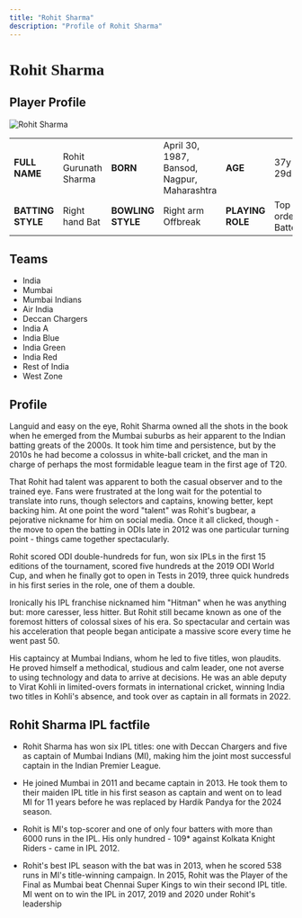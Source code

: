```yaml
---
title: "Rohit Sharma"
description: "Profile of Rohit Sharma"
---
```


# <span style="font-family: 'Playfair Display', serif;">Rohit Sharma</span>

## Player Profile

![Rohit Sharma](/images/rs.jpg)

<table>
  <tr>
    <td><strong>FULL NAME</strong></td>
    <td>Rohit Gurunath Sharma</td>
    <td><strong>BORN</strong></td>
    <td>April 30, 1987, Bansod, Nagpur, Maharashtra</td>
    <td><strong>AGE</strong></td>
    <td>37y 29d</td>
  </tr>
  <tr>
    <td><strong>BATTING STYLE</strong></td>
    <td>Right hand Bat</td>
    <td><strong>BOWLING STYLE</strong></td>
    <td>Right arm Offbreak</td>
    <td><strong>PLAYING ROLE</strong></td>
    <td>Top order Batter</td>
  </tr>
</table>

## Teams

- India
- Mumbai
- Mumbai Indians
- Air India
- Deccan Chargers
- India A
- India Blue
- India Green
- India Red
- Rest of India
- West Zone

## Profile

Languid and easy on the eye, Rohit Sharma owned all the shots in the book when he emerged from the Mumbai suburbs as heir apparent to the Indian batting greats of the 2000s. It took him time and persistence, but by the 2010s he had become a colossus in white-ball cricket, and the man in charge of perhaps the most formidable league team in the first age of T20.

That Rohit had talent was apparent to both the casual observer and to the trained eye. Fans were frustrated at the long wait for the potential to translate into runs, though selectors and captains, knowing better, kept backing him. At one point the word "talent" was Rohit's bugbear, a pejorative nickname for him on social media. Once it all clicked, though - the move to open the batting in ODIs late in 2012 was one particular turning point - things came together spectacularly.

Rohit scored ODI double-hundreds for fun, won six IPLs in the first 15 editions of the tournament, scored five hundreds at the 2019 ODI World Cup, and when he finally got to open in Tests in 2019, three quick hundreds in his first series in the role, one of them a double.

Ironically his IPL franchise nicknamed him "Hitman" when he was anything but: more caresser, less hitter. But Rohit still became known as one of the foremost hitters of colossal sixes of his era. So spectacular and certain was his acceleration that people began anticipate a massive score every time he went past 50.

His captaincy at Mumbai Indians, whom he led to five titles, won plaudits. He proved himself a methodical, studious and calm leader, one not averse to using technology and data to arrive at decisions. He was an able deputy to Virat Kohli in limited-overs formats in international cricket, winning India two titles in Kohli's absence, and took over as captain in all formats in 2022.

## Rohit Sharma IPL factfile

- Rohit Sharma has won six IPL titles: one with Deccan Chargers and five as captain of Mumbai Indians (MI), making him the joint most successful captain in the Indian Premier League.

- He joined Mumbai in 2011 and became captain in 2013. He took them to their maiden IPL title in his first season as captain and went on to lead MI for 11 years before he was replaced by Hardik Pandya for the 2024 season.

- Rohit is MI's top-scorer and one of only four batters with more than 6000 runs in the IPL. His only hundred - 109* against Kolkata Knight Riders - came in IPL 2012.

- Rohit's best IPL season with the bat was in 2013, when he scored 538 runs in MI's title-winning campaign. In 2015, Rohit was the Player of the Final as Mumbai beat Chennai Super Kings to win their second IPL title. MI went on to win the IPL in 2017, 2019 and 2020 under Rohit's leadership



